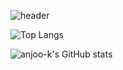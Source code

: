![header](https://capsule-render.waving.app/api?type=wave&color=auto&height=300&section=header&text=anjoo-k's%20github&fontSize=90)

<!--
**anjoo-k/anjoo-k** is a ✨ _special_ ✨ repository because its `README.md` (this file) appears on your GitHub profile.

Here are some ideas to get you started:

- 🔭 I’m currently working on ...
- 🌱 I’m currently learning ...
- 👯 I’m looking to collaborate on ...
- 🤔 I’m looking for help with ...
- 💬 Ask me about ...
- 📫 How to reach me: ...
- 😄 Pronouns: ...
- ⚡ Fun fact: ...
-->

![Top Langs](https://github-readme-stats.vercel.app/api/top-langs/?username=anjoo-k&layout=compact)

![anjoo-k's GitHub stats](https://github-readme-stats.vercel.app/api?username=anjoo-k&show_icons=true&theme=radical)
